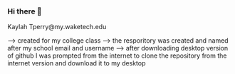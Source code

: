 ### Hi there 👋

<!--
**tperry16/tperry16** is a ✨ _special_ ✨ repository because its `README.md` (this file) appears on your GitHub profile.

Here are some ideas to get you started:

- 🔭 I’m currently working on ...
- 🌱 I’m currently learning ...
- 👯 I’m looking to collaborate on ...
- 🤔 I’m looking for help with ...
- 💬 Ask me about ...
- 📫 How to reach me: ...
- 😄 Pronouns: ...
- ⚡ Fun fact: ...
--> Kaylah Tperry@my.waketech.edu
--> created for my college class 
--> the resporitory was created and named after my school email and username 
--> after downloading desktop version of github I was prompted from the internet to clone the repository from the internet version and download it to my desktop
